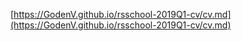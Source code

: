[https://GodenV.github.io/rsschool-2019Q1-cv/cv.md](https://GodenV.github.io/rsschool-2019Q1-cv/cv.md)
